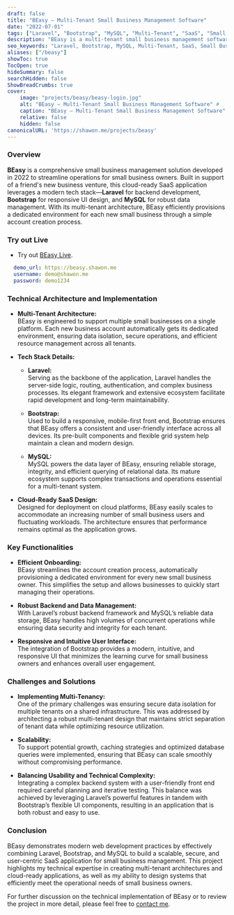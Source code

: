 ```yaml
---
draft: false
title: "BEasy – Multi-Tenant Small Business Management Software"
date: "2022-07-01"
tags: ["Laravel", "Bootstrap", "MySQL", "Multi-Tenant", "SaaS", "Small Business Management", "Full-Stack", "Web App"]
description: "BEasy is a multi-tenant small business management software made for small and online businesses. It allows business owners to manage their operations efficiently and accurately."
seo_keywords: "Laravel, Bootstrap, MySQL, Multi-Tenant, SaaS, Small Business Management, Full-Stack, Web App"
aliases: ["/beasy"]
showToc: true
TocOpen: true
hideSummary: false
searchHidden: false
ShowBreadCrumbs: true
cover:
    image: "projects/beasy/beasy-login.jpg"
    alt: "BEasy – Multi-Tenant Small Business Management Software" #
    caption: "BEasy – Multi-Tenant Small Business Management Software"
    relative: false
    hidden: false
canonicalURL: 'https://shawon.me/projects/beasy'
---
```


### Overview

**BEasy** is a comprehensive small business management solution developed in 2022 to streamline operations for small business owners. Built in support of a friend's new business venture, this cloud-ready SaaS application leverages a modern tech stack—**Laravel** for backend development, **Bootstrap** for responsive UI design, and **MySQL** for robust data management. With its multi-tenant architecture, BEasy efficiently provisions a dedicated environment for each new small business through a simple account creation process.

### Try out Live 
- Try out [BEasy Live](https://beasy.shawon.me).

```yaml
  demo_url: https://beasy.shawon.me
  username: demo@shawon.me
  password: demo1234
```

### Technical Architecture and Implementation

- **Multi-Tenant Architecture:**  
  BEasy is engineered to support multiple small businesses on a single platform. Each new business account automatically gets its dedicated environment, ensuring data isolation, secure operations, and efficient resource management across all tenants.

- **Tech Stack Details:**
  - **Laravel:**  
    Serving as the backbone of the application, Laravel handles the server-side logic, routing, authentication, and complex business processes. Its elegant framework and extensive ecosystem facilitate rapid development and long-term maintainability.
  
  - **Bootstrap:**  
    Used to build a responsive, mobile-first front end, Bootstrap ensures that BEasy offers a consistent and user-friendly interface across all devices. Its pre-built components and flexible grid system help maintain a clean and modern design.
  
  - **MySQL:**  
    MySQL powers the data layer of BEasy, ensuring reliable storage, integrity, and efficient querying of relational data. Its mature ecosystem supports complex transactions and operations essential for a multi-tenant system.

- **Cloud-Ready SaaS Design:**  
  Designed for deployment on cloud platforms, BEasy easily scales to accommodate an increasing number of small business users and fluctuating workloads. The architecture ensures that performance remains optimal as the application grows.

### Key Functionalities

- **Efficient Onboarding:**  
  BEasy streamlines the account creation process, automatically provisioning a dedicated environment for every new small business owner. This simplifies the setup and allows businesses to quickly start managing their operations.

- **Robust Backend and Data Management:**  
  With Laravel’s robust backend framework and MySQL’s reliable data storage, BEasy handles high volumes of concurrent operations while ensuring data security and integrity for each tenant.

- **Responsive and Intuitive User Interface:**  
  The integration of Bootstrap provides a modern, intuitive, and responsive UI that minimizes the learning curve for small business owners and enhances overall user engagement.

### Challenges and Solutions

- **Implementing Multi-Tenancy:**  
  One of the primary challenges was ensuring secure data isolation for multiple tenants on a shared infrastructure. This was addressed by architecting a robust multi-tenant design that maintains strict separation of tenant data while optimizing resource utilization.

- **Scalability:**  
  To support potential growth, caching strategies and optimized database queries were implemented, ensuring that BEasy can scale smoothly without compromising performance.

- **Balancing Usability and Technical Complexity:**  
  Integrating a complex backend system with a user-friendly front end required careful planning and iterative testing. This balance was achieved by leveraging Laravel’s powerful features in tandem with Bootstrap’s flexible UI components, resulting in an application that is both robust and easy to use.

### Conclusion

BEasy demonstrates modern web development practices by effectively combining Laravel, Bootstrap, and MySQL to build a scalable, secure, and user-centric SaaS application for small business management. This project highlights my technical expertise in creating multi-tenant architectures and cloud-ready applications, as well as my ability to design systems that efficiently meet the operational needs of small business owners.

For further discussion on the technical implementation of BEasy or to review the project in more detail, please feel free to [contact me](/contact).
